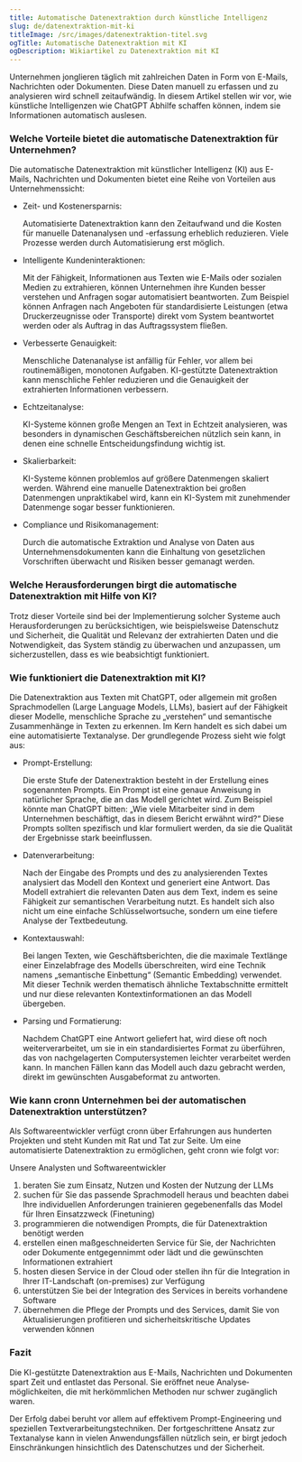 ```yaml
---
title: Automatische Datenextraktion durch künstliche Intelligenz
slug: de/datenextraktion-mit-ki
titleImage: /src/images/datenextraktion-titel.svg
ogTitle: Automatische Datenextraktion mit KI
ogDescription: Wikiartikel zu Datenextraktion mit KI
---
```

Unternehmen jonglieren täglich mit zahlreichen Daten in Form von E-Mails, Nachrichten oder Dokumenten. Diese Daten manuell zu erfassen und zu analysieren wird schnell zeitaufwändig. In diesem Artikel stellen wir vor, wie künstliche Intelligenzen wie ChatGPT Abhilfe schaffen können, indem sie Informationen automatisch auslesen.



### Welche Vorteile bietet die automatische Datenextraktion für Unternehmen?

Die automatische Datenextraktion mit künstlicher Intelligenz (KI) aus E-Mails, Nachrichten und Dokumenten bietet eine Reihe von Vorteilen aus Unternehmenssicht:



* Zeit- und Kosten­ersparnis:

  Automatisierte Daten­extraktion kann den Zeitaufwand und die Kosten für manuelle Datenanalysen und -erfassung erheblich reduzieren. Viele Prozesse werden durch Automatisierung erst möglich.
* Intelligente Kunden­interaktionen:

  Mit der Fähigkeit, Informationen aus Texten wie E-Mails oder sozialen Medien zu extrahieren, können Unternehmen ihre Kunden besser verstehen und Anfragen sogar automatisiert beantworten. Zum Beispiel können Anfragen nach Angeboten für standardisierte Leistungen (etwa Druck­erzeugnisse oder Transporte) direkt vom System beantwortet werden oder als Auftrag in das Auftrags­system fließen.
* Verbesserte Genauigkeit:

  Menschliche Datenanalyse ist anfällig für Fehler, vor allem bei routinemäßigen, monotonen Aufgaben. KI-gestützte Daten­extraktion kann menschliche Fehler reduzieren und die Genauigkeit der extrahierten Informationen verbessern.
* Echtzeitanalyse:

  KI-Systeme können große Mengen an Text in Echtzeit analysieren, was besonders in dynamischen Geschäfts­bereichen nützlich sein kann, in denen eine schnelle Entscheidungs­findung wichtig ist.
* Skalierbarkeit:

  KI-Systeme können problemlos auf größere Datenmengen skaliert werden. Während eine manuelle Daten­extraktion bei großen Datenmengen unpraktikabel wird, kann ein KI-System mit zunehmender Datenmenge sogar besser funktionieren.
* Compliance und Risikomanagement:

  Durch die automatische Extraktion und Analyse von Daten aus Unternehmens­dokumenten kann die Einhaltung von gesetzlichen Vorschriften überwacht und Risiken besser gemanagt werden.

### Welche Herausforderungen birgt die automatische Datenextraktion mit Hilfe von KI?

Trotz dieser Vorteile sind bei der Implementierung solcher Systeme auch Herausforderungen zu berücksichtigen, wie beispiel­sweise Datenschutz und Sicherheit, die Qualität und Relevanz der extrahierten Daten und die Notwendigkeit, das System ständig zu überwachen und anzupassen, um sicherzustellen, dass es wie beabsichtigt funktioniert.



### Wie funktioniert die Datenextraktion mit KI?

Die Daten­extraktion aus Texten mit ChatGPT, oder allgemein mit großen Sprach­modellen (Large Language Models, LLMs), basiert auf der Fähigkeit dieser Modelle, menschliche Sprache zu „verstehen“ und semantische Zusammenhänge in Texten zu erkennen. Im Kern handelt es sich dabei um eine automatisierte Textanalyse. Der grundlegende Prozess sieht wie folgt aus:



* Prompt-Erstellung:

  Die erste Stufe der Daten­extraktion besteht in der Erstellung eines sogenannten Prompts. Ein Prompt ist eine genaue Anweisung in natürlicher Sprache, die an das Modell gerichtet wird. Zum Beispiel könnte man ChatGPT bitten: „Wie viele Mitarbeiter sind in dem Unternehmen beschäftigt, das in diesem Bericht erwähnt wird?“ Diese Prompts sollten spezifisch und klar formuliert werden, da sie die Qualität der Ergebnisse stark beeinflussen.
* Datenverarbeitung:

  Nach der Eingabe des Prompts und des zu analysierenden Textes analysiert das Modell den Kontext und generiert eine Antwort. Das Modell extrahiert die relevanten Daten aus dem Text, indem es seine Fähigkeit zur semantischen Verarbeitung nutzt. Es handelt sich also nicht um eine einfache Schlüssel­wortsuche, sondern um eine tiefere Analyse der Textbedeutung.
* Kontextauswahl:

  Bei langen Texten, wie Geschäfts­berichten, die die maximale Textlänge einer Einzel­abfrage des Modells überschreiten, wird eine Technik namens „semantische Einbettung“ (Semantic Embedding) verwendet. Mit dieser Technik werden thematisch ähnliche Text­abschnitte ermittelt und nur diese relevanten Kontext­informationen an das Modell übergeben.
* Parsing und Formatierung:

  Nachdem ChatGPT eine Antwort geliefert hat, wird diese oft noch weiterverarbeitet, um sie in ein standardisiertes Format zu überführen, das von nachgelagerten Computer­systemen leichter verarbeitet werden kann. In manchen Fällen kann das Modell auch dazu gebracht werden, direkt im gewünschten Ausgabeformat zu antworten.

### Wie kann cronn Unternehmen bei der automatischen Datenextraktion unterstützen?

Als Software­entwickler verfügt cronn über Erfahrungen aus hunderten Projekten und steht Kunden mit Rat und Tat zur Seite. Um eine automatisierte Daten­extraktion zu ermöglichen, geht cronn wie folgt vor:

Unsere Analysten und Software­entwickler

1. beraten Sie zum Einsatz, Nutzen und Kosten der Nutzung der LLMs
2. suchen für Sie das passende Sprach­modell heraus und beachten dabei Ihre individuellen Anforderungen trainieren gegebenenfalls das Model für Ihren Einsatz­zweck (Finetuning)
3. programmieren die notwendigen Prompts, die für Daten­extraktion benötigt werden
4. erstellen einen maßgeschneiderten Service für Sie, der Nachrichten oder Dokumente entgegennimmt oder lädt und die gewünschten Informationen extrahiert
5. hosten diesen Service in der Cloud oder stellen ihn für die Integration in Ihrer IT-Landschaft (on-premises) zur Verfügung
6. unterstützen Sie bei der Integration des Services in bereits vorhandene Software
7. übernehmen die Pflege der Prompts und des Services, damit Sie von Aktualisierungen profitieren und sicherheits­kritische Updates verwenden können

### Fazit

Die KI-gestützte Daten­extraktion aus E-Mails, Nachrichten und Dokumenten spart Zeit und entlastet das Personal. Sie eröffnet neue Analyse­möglichkeiten, die mit herkömmlichen Methoden nur schwer zugänglich waren.

Der Erfolg dabei beruht vor allem auf effektivem Prompt-Engineering und speziellen Textverarbeitungs­techniken. Der fortgeschrittene Ansatz zur Textanalyse kann in vielen Anwendungs­fällen nützlich sein, er birgt jedoch Einschränkungen hinsichtlich des Daten­schutzes und der Sicherheit.
